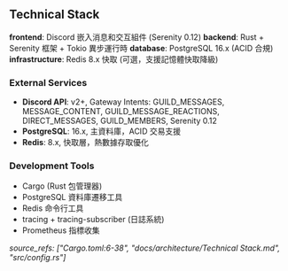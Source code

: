 ## Technical Stack


**frontend**: Discord 嵌入消息和交互組件 (Serenity 0.12)
**backend**: Rust + Serenity 框架 + Tokio 異步運行時
**database**: PostgreSQL 16.x (ACID 合規)
**infrastructure**: Redis 8.x 快取 (可選，支援記憶體快取降級)

### External Services
- **Discord API**: v2+, Gateway Intents: GUILD_MESSAGES, MESSAGE_CONTENT, GUILD_MESSAGE_REACTIONS, DIRECT_MESSAGES, GUILD_MEMBERS, Serenity 0.12
- **PostgreSQL**: 16.x, 主資料庫，ACID 交易支援
- **Redis**: 8.x, 快取層，熱數據存取優化

### Development Tools
- Cargo (Rust 包管理器)
- PostgreSQL 資料庫遷移工具
- Redis 命令行工具
- tracing + tracing-subscriber (日誌系統)
- Prometheus 指標收集

*source_refs: ["Cargo.toml:6-38", "docs/architecture/Technical Stack.md", "src/config.rs"]*

